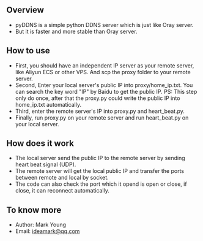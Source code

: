 ## Overview
* pyDDNS is a simple python DDNS server which is just like Oray server.
* But it is faster and more stable than Oray server.

## How to use
* First, you should have an independent IP server as your remote server, like Aliyun ECS or other VPS. And scp the proxy folder to your remote server.
* Second, Enter your local server's public IP into proxy/home_ip.txt. You can search the key word "IP" by Baidu to get the public IP. PS: This step only do once, after that the proxy.py could write the public IP into home_ip.txt automatically. 
* Third, enter the remote server's IP into proxy.py and heart_beat.py.
* Finally, run proxy.py on your remote server and run heart_beat.py on your local server.

## How does it work
* The local server send the public IP to the remote server by sending heart beat signal (UDP).
* The remote server will get the local public IP and transfer the ports between remote and local by socket.
* The code can also check the port which it opend is open or close, if close, it can reconnect automatically.

## To know more
* Author: Mark Young
* Email: ideamark@qq.com
